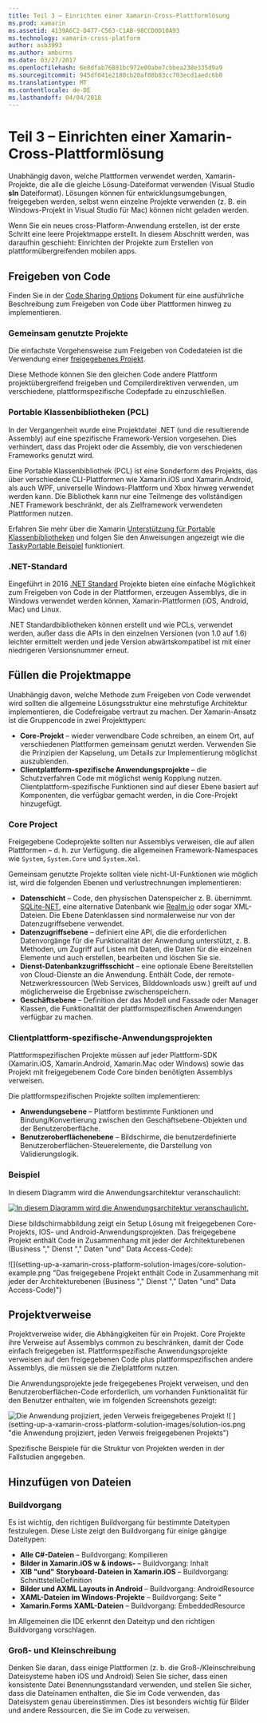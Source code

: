 ```yaml
---
title: Teil 3 – Einrichten einer Xamarin-Cross-Plattformlösung
ms.prod: xamarin
ms.assetid: 4139A6C2-D477-C563-C1AB-98CCD0D10A93
ms.technology: xamarin-cross-platform
author: asb3993
ms.author: amburns
ms.date: 03/27/2017
ms.openlocfilehash: 6e8dfab76881bc972e00abe7cbbea238e335d9a9
ms.sourcegitcommit: 945df041e2180cb20af08b83cc703ecd1aedc6b0
ms.translationtype: MT
ms.contentlocale: de-DE
ms.lasthandoff: 04/04/2018
---
```

# <a name="part-3---setting-up-a-xamarin-cross-platform-solution"></a>Teil 3 – Einrichten einer Xamarin-Cross-Plattformlösung

Unabhängig davon, welche Plattformen verwendet werden, Xamarin-Projekte, die alle die gleiche Lösung-Dateiformat verwenden (Visual Studio **sln** Dateiformat). Lösungen können für entwicklungsumgebungen, freigegeben werden, selbst wenn einzelne Projekte verwenden (z. B. ein Windows-Projekt in Visual Studio für Mac) können nicht geladen werden.



Wenn Sie ein neues cross-Platform-Anwendung erstellen, ist der erste Schritt eine leere Projektmappe erstellt. In diesem Abschnitt werden, was daraufhin geschieht: Einrichten der Projekte zum Erstellen von plattformübergreifenden mobilen apps.

 <a name="Sharing_Code" />


## <a name="sharing-code"></a>Freigeben von Code

Finden Sie in der [Code Sharing Options](~/cross-platform/app-fundamentals/code-sharing.md) Dokument für eine ausführliche Beschreibung zum Freigeben von Code über Plattformen hinweg zu implementieren.

 <a name="Shared_Asset_Projects" />


### <a name="shared-projects"></a>Gemeinsam genutzte Projekte

Die einfachste Vorgehensweise zum Freigeben von Codedateien ist die Verwendung einer [freigegebenes Projekt](~/cross-platform/app-fundamentals/shared-projects.md).

Diese Methode können Sie den gleichen Code andere Plattform projektübergreifend freigeben und Compilerdirektiven verwenden, um verschiedene, plattformspezifische Codepfade zu einzuschließen.

 <a name="Portable_Class_Libraries" />


### <a name="portable-class-libraries-pcl"></a>Portable Klassenbibliotheken (PCL)

In der Vergangenheit wurde eine Projektdatei .NET (und die resultierende Assembly) auf eine spezifische Framework-Version vorgesehen. Dies verhindert, dass das Projekt oder die Assembly, die von verschiedenen Frameworks genutzt wird.

Eine Portable Klassenbibliothek (PCL) ist eine Sonderform des Projekts, das über verschiedene CLI-Plattformen wie Xamarin.iOS und Xamarin.Android, als auch WPF, universelle Windows-Plattform und Xbox hinweg verwendet werden kann. Die Bibliothek kann nur eine Teilmenge des vollständigen .NET Framework beschränkt, der als Zielframework verwendeten Plattformen nutzen.

Erfahren Sie mehr über die Xamarin [Unterstützung für Portable Klassenbibliotheken](~/cross-platform/app-fundamentals/pcl.md) und folgen Sie den Anweisungen angezeigt wie die [TaskyPortable Beispiel](https://github.com/xamarin/mobile-samples/tree/master/TaskyPortable) funktioniert.


### <a name="net-standard"></a>.NET-Standard

Eingeführt in 2016 [.NET Standard](~/cross-platform/app-fundamentals/net-standard.md) Projekte bieten eine einfache Möglichkeit zum Freigeben von Code in der Plattformen, erzeugen Assemblys, die in Windows verwendet werden können, Xamarin-Plattformen (iOS, Android, Mac) und Linux.

.NET Standardbibliotheken können erstellt und wie PCLs, verwendet werden, außer dass die APIs in den einzelnen Versionen (von 1.0 auf 1.6) leichter ermittelt werden und jede Version abwärtskompatibel ist mit einer niedrigeren Versionsnummer erneut.



 <a name="Populating_the_Solution" />


## <a name="populating-the-solution"></a>Füllen die Projektmappe

Unabhängig davon, welche Methode zum Freigeben von Code verwendet wird sollten die allgemeine Lösungsstruktur eine mehrstufige Architektur implementieren, die Codefreigabe vertraut zu machen.
Der Xamarin-Ansatz ist die Gruppencode in zwei Projekttypen:

-   **Core-Projekt** – wieder verwendbare Code schreiben, an einem Ort, auf verschiedenen Plattformen gemeinsam genutzt werden. Verwenden Sie die Prinzipien der Kapselung, um Details zur Implementierung möglichst auszublenden.
-   **Clientplattform-spezifische Anwendungsprojekte** – die Schutzverfahren Code mit möglichst wenig Kopplung nutzen. Clientplattform-spezifische Funktionen sind auf dieser Ebene basiert auf Komponenten, die verfügbar gemacht werden, in die Core-Projekt hinzugefügt.


 <a name="Core_Project" />


### <a name="core-project"></a>Core Project

Freigegebene Codeprojekte sollten nur Assemblys verweisen, die auf allen Plattformen – d. h. zur Verfügung. die allgemeinen Framework-Namespaces wie `System`, `System.Core` und `System.Xml`.

Gemeinsam genutzte Projekte sollten viele nicht-UI-Funktionen wie möglich ist, wird die folgenden Ebenen und verlustrechnungen implementieren:

-   **Datenschicht** – Code, den physischen Datenspeicher z. B. übernimmt.  [SQLite-NET](https://github.com/praeclarum/sqlite-net), eine alternative Datenbank wie [Realm.io](https://realm.io/products/realm-mobile-database/) oder sogar XML-Dateien. Die Ebene Datenklassen sind normalerweise nur von der Datenzugriffsebene verwendet.
-   **Datenzugriffsebene** – definiert eine API, die die erforderlichen Datenvorgänge für die Funktionalität der Anwendung unterstützt, z. B. Methoden, um Zugriff auf Listen mit Daten, die Daten für die einzelnen Elemente und auch erstellen, bearbeiten und löschen Sie sie.
-   **Dienst-Datenbankzugriffsschicht** – eine optionale Ebene Bereitstellen von Cloud-Dienste an die Anwendung. Enthält Code, der remote-Netzwerkressourcen (Web Services, Bilddownloads usw.) greift auf und möglicherweise die Ergebnisse zwischenspeichern.
-   **Geschäftsebene** – Definition der das Modell und Fassade oder Manager Klassen, die Funktionalität der plattformspezifischen Anwendungen verfügbar zu machen.


 <a name="Platform-Specific_Application_Projects" />


### <a name="platform-specific-application-projects"></a>Clientplattform-spezifische-Anwendungsprojekten

Plattformspezifischen Projekte müssen auf jeder Plattform-SDK (Xamarin.iOS, Xamarin.Android, Xamarin.Mac oder Windows) sowie das Projekt mit freigegebenem Code Core binden benötigten Assemblys verweisen.

Die plattformspezifischen Projekte sollten implementieren:

-   **Anwendungsebene** – Plattform bestimmte Funktionen und Bindung/Konvertierung zwischen den Geschäftsebene-Objekten und der Benutzeroberfläche.
-   **Benutzeroberflächenebene** – Bildschirme, die benutzerdefinierte Benutzeroberflächen-Steuerelemente, die Darstellung von Validierungslogik.


<a name="Example" />


### <a name="example"></a>Beispiel

In diesem Diagramm wird die Anwendungsarchitektur veranschaulicht:

 [ ![](setting-up-a-xamarin-cross-platform-solution-images/conceptualarchitecture.png "In diesem Diagramm wird die Anwendungsarchitektur veranschaulicht.")](setting-up-a-xamarin-cross-platform-solution-images/conceptualarchitecture.png#lightbox)

Diese bildschirmabbildung zeigt ein Setup Lösung mit freigegebenen Core-Projekts, IOS- und Android-Anwendungsprojekten. Das freigegebene Projekt enthält Code in Zusammenhang mit jeder der Architekturebenen (Business "," Dienst "," Daten "und" Data Access-Code):

 ![](setting-up-a-xamarin-cross-platform-solution-images/core-solution-example.png "Das freigegebene Projekt enthält Code in Zusammenhang mit jeder der Architekturebenen (Business "," Dienst "," Daten "und" Data Access-Code)")


 <a name="Project_References" />


## <a name="project-references"></a>Projektverweise

Projektverweise wider, die Abhängigkeiten für ein Projekt. Core Projekte ihre Verweise auf Assemblys common zu beschränken, damit der Code einfach freigegeben ist.
Plattformspezifische Anwendungsprojekte verweisen auf den freigegebenen Code plus plattformspezifischen andere Assemblys, die müssen sie die Zielplattform nutzen.

Die Anwendungsprojekte jede freigegebenes Projekt verweisen, und den Benutzeroberflächen-Code erforderlich, um vorhanden Funktionalität für den Benutzer enthalten, wie im folgenden Screenshots gezeigt:

![](setting-up-a-xamarin-cross-platform-solution-images/solution-android.png "Die Anwendung projiziert, jeden Verweis freigegebenes Projekt") ![ ] (setting-up-a-xamarin-cross-platform-solution-images/solution-ios.png "die Anwendung projiziert, jeden Verweis freigegebenen Projekts")


Spezifische Beispiele für die Struktur von Projekten werden in der Fallstudien angegeben.

 <a name="Adding_Files" />


## <a name="adding-files"></a>Hinzufügen von Dateien

 <a name="Build_Action" />


### <a name="build-action"></a>Buildvorgang

Es ist wichtig, den richtigen Buildvorgang für bestimmte Dateitypen festzulegen. Diese Liste zeigt den Buildvorgang für einige gängige Dateitypen:

-  **Alle C#-Dateien** – Buildvorgang: Kompilieren
-   **Bilder in Xamarin.iOS w & indows-** – Buildvorgang: Inhalt
-   **XIB "und" Storyboard-Dateien in Xamarin.iOS** – Buildvorgang: SchnittstelleDefinition
-   **Bilder und AXML Layouts in Android** – Buildvorgang: AndroidResource
-  **XAML-Dateien im Windows-Projekte** – Buildvorgang: Seite "
-  **Xamarin.Forms XAML-Dateien** – Buildvorgang: EmbeddedResource


Im Allgemeinen die IDE erkennt den Dateityp und den richtigen Buildvorgang vorschlagen.

 <a name="Case_Sensitivity" />


### <a name="case-sensitivity"></a>Groß- und Kleinschreibung

Denken Sie daran, dass einige Plattformen (z. b. die Groß-/Kleinschreibung Dateisysteme haben
iOS und Android) Seien Sie sicher, dass einen konsistente Datei Benennungsstandard verwenden, und stellen Sie sicher, dass die Dateinamen enthalten, die Sie im Code verwenden, das Dateisystem genau übereinstimmen. Dies ist besonders wichtig für Bilder und andere Ressourcen, die Sie im Code zu verweisen.
